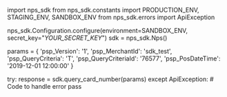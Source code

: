 import nps_sdk
from nps_sdk.constants import PRODUCTION_ENV, STAGING_ENV, SANDBOX_ENV
from nps_sdk.errors import ApiException

nps_sdk.Configuration.configure(environment=SANDBOX_ENV,
                            secret_key="_YOUR_SECRET_KEY_")
sdk = nps_sdk.Nps()

params = {
    'psp_Version': '1',
    'psp_MerchantId': 'sdk_test',
    'psp_QueryCriteria': 'T',
    'psp_QueryCriteriaId': '76577',
    'psp_PosDateTime': '2019-12-01 12:00:00'
}

try: 
    response = sdk.query_card_number(params) 
except ApiException: 
    # Code to handle error 
    pass 
